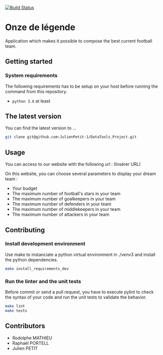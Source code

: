 [![Build Status](https://travis-ci.org/FabienArcellier/blueprint-webapp-flask.svg?branch=master)](https://travis-ci.org/FabienArcellier/blueprint-webapp-flask)

# Onze de légende

Application which makes it possible to compose the best current football team.

## Getting started

### System requirements

The following requirements has to be setup on your host before running the command
from this repository.

* `python 3.6` at least

## The latest version

You can find the latest version to ...

```bash
git clone git@github.com:JulienPetit-1/DataTools_Project.git
```

## Usage

You can access to our website with the following url :
(Insérer URL)

On this website, you can choose several parameters to display your dream team : 
* Your budget 
* The maximum number of football's stars in your team
* The maximum number of goalkeepers in your team
* The maximum number of defenders in your team
* The maximum number of middlekeepers in your team
* The maximum number of attackers in your team

## Contributing

### Install development environment

Use make to instanciate a python virtual environment in ./venv3 and install the
python dependencies.

```bash
make install_requirements_dev
```

### Run the linter and the unit tests

Before commit or send a pull request, you have to execute pylint to check the syntax
of your code and run the unit tests to validate the behavior.

```bash
make lint
make tests
```

## Contributors

* Rodolphe MATHIEU
* Raphaël PORTELL
* Julien PETIT
